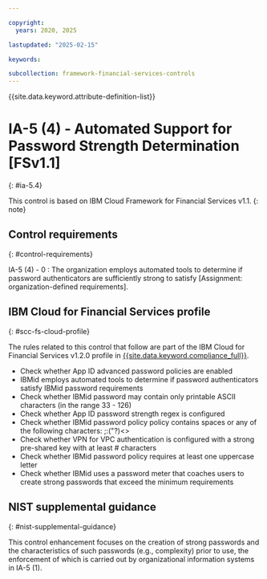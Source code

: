 ```yaml
---

copyright:
  years: 2020, 2025

lastupdated: "2025-02-15"

keywords:

subcollection: framework-financial-services-controls
---
```


{{site.data.keyword.attribute-definition-list}}

               
# IA-5 (4) - Automated Support for Password Strength Determination [FSv1.1]
{: #ia-5.4}

This control is based on IBM Cloud Framework for Financial Services v1.1.
{: note}


## Control requirements
{: #control-requirements}

IA-5 (4) - 0
    : The organization employs automated tools to determine if password authenticators are sufficiently strong to satisfy [Assignment: organization-defined requirements].

## IBM Cloud for Financial Services profile
{: #scc-fs-cloud-profile}

The rules related to this control that follow are part of the IBM Cloud for Financial Services v1.2.0 profile in [{{site.data.keyword.compliance_full}}](/docs/security-compliance?topic=security-compliance-getting-started).

- Check whether App ID advanced password policies are enabled 
- IBMid employs automated tools to determine if password authenticators satisfy IBMid password requirements 
- Check whether IBMid password may contain only printable ASCII characters (in the range 33 - 126) 
- Check whether App ID password strength regex is configured 
- Check whether IBMid password policy policy contains spaces or any of the following characters: ;:("?)<> 
- Check whether VPN for VPC authentication is configured with a strong pre-shared key with at least # characters 
- Check whether IBMid password policy requires at least one uppercase letter 
- Check whether IBMid uses a password meter that coaches users to create strong passwords that exceed the minimum requirements

## NIST supplemental guidance
{: #nist-supplemental-guidance}

This control enhancement focuses on the creation of strong passwords and the characteristics of such passwords (e.g., complexity) prior to use, the enforcement of which is carried out by organizational information systems in IA-5 (1).





